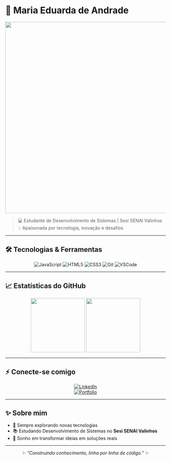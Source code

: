 # 🌌 Maria Eduarda de Andrade  

<div align="center">
  <img src="https://pin.it/3MoLCtByU0db641e8f1db90b5d257a7b82d49f683.gif" width="600"/>
</div>

> 💻 Estudante de Desenvolvimento de Sistemas | Sesi SENAI Valinhos  
> 💡 Apaixonada por tecnologia, inovação e desafios  

---

## 🛠️ Tecnologias & Ferramentas  

<div align="center">
  
![JavaScript](https://img.shields.io/badge/JavaScript-%23F7DF1E.svg?style=for-the-badge&logo=javascript&logoColor=black)
![HTML5](https://img.shields.io/badge/HTML5-%23E34F26.svg?style=for-the-badge&logo=html5&logoColor=white)
![CSS3](https://img.shields.io/badge/CSS3-%231572B6.svg?style=for-the-badge&logo=css3&logoColor=white)
![Git](https://img.shields.io/badge/Git-%23F05032.svg?style=for-the-badge&logo=git&logoColor=white)
![VSCode](https://img.shields.io/badge/VSCode-%23007ACC.svg?style=for-the-badge&logo=visualstudiocode&logoColor=white)

</div>

---

## 📈 Estatísticas do GitHub  

<div align="center">
  <img height="170em" src="https://github-readme-stats.vercel.app/api?username=mariaeandrade&show_icons=true&theme=tokyonight&hide_border=true&count_private=true"/>
  <img height="170em" src="https://github-readme-stats.vercel.app/api/top-langs/?username=mariaeandrade&layout=compact&theme=tokyonight&hide_border=true"/>
</div>  

---

## ⚡ Conecte-se comigo  

<div align="center">

[![LinkedIn](https://img.shields.io/badge/LinkedIn-0A66C2?style=for-the-badge&logo=linkedin&logoColor=white)](https://www.linkedin.com/in/maria-eduarda-andrade-6878a2349/)  
[![Portfolio](https://img.shields.io/badge/Portfólio-000000?style=for-the-badge&logo=vercel&logoColor=white)](#)

</div>

---

## ✨ Sobre mim  

- 🔭 Sempre explorando novas tecnologias  
- 📚 Estudando Desenvolvimento de Sistemas no **Sesi SENAI Valinhos**  
- 🚀 Sonho em transformar ideias em soluções reais  

---

<div align="center">
  
✨ *“Construindo conhecimento, linha por linha de código.”* ✨  

</div>
